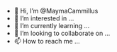 - 👋 Hi, I’m @MaymaCammillus
- 👀 I’m interested in ...
- 🌱 I’m currently learning ...
- 💞️ I’m looking to collaborate on ...
- 📫 How to reach me ...

<!---
MaymaCammillus/MaymaCammillus is a ✨ special ✨ repository because its `README.md` (this file) appears on your GitHub profile.
You can click the Preview link to take a look at your changes.
--->
